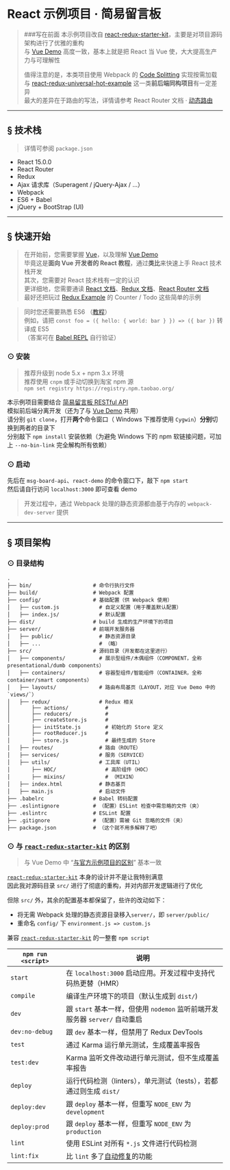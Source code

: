 # React 示例项目 · 简易留言板
[fork-from]: https://github.com/davezuko/react-redux-starter-kit
[universal]: https://github.com/erikras/react-redux-universal-hot-example
[code-splitting]: https://webpack.github.io/docs/code-splitting.html
[vue-demo]: https://github.com/kenberkeley/vue-demo
[vue-demo-difference]: https://github.com/kenberkeley/vue-demo#difference
[react-docs]: http://reactjs.cn/react/docs/getting-started.html
[redux-docs]: http://cn.redux.js.org/index.html
[redux-example]: https://github.com/reactjs/redux/tree/master/examples
[react-router-docs]: http://react-guide.github.io/react-router-cn/
[dynamic-routing]: http://react-guide.github.io/react-router-cn/docs/guides/advanced/DynamicRouting.html
[es6-tutorial]: http://es6.ruanyifeng.com/
[babel-repl]: http://babeljs.io/repl/ 
[eslint-auto-fix]: http://eslint.org/docs/user-guide/command-line-interface.html#fix
[decorator]: http://es6.ruanyifeng.com/#docs/decorator
[flux-action-pattern]: https://github.com/acdlite/flux-standard-action
[immutable]: https://github.com/facebook/immutable-js

> ###写在前面
> 本示例项目改自 [react-redux-starter-kit](fork-from)，主要是对项目源码架构进行了优雅的重构  
> 与 [Vue Demo](vue-demo) 高度一致，基本上就是把 React 当 Vue 使，大大提高生产力与可理解性
> 
> 值得注意的是，本类项目使用 Webpack 的 [Code Splitting](code-splitting) 实现按需加载  
> 与 [react-redux-universal-hot-example](universal) 这一类**前后端同构项目**有一定差异  
> 最大的差异在于路由的写法，详情请参考 React Router 文档 · [动态路由](dynamic-routing)
> 
> 

***

## <a name="features">&sect; 技术栈</a>
> 详情可参阅 `package.json`

* React 15.0.0
* React Router
* Redux
* Ajax 请求库（Superagent / jQuery-Ajax / ...）
* Webpack
* ES6 + Babel
* jQuery + BootStrap (UI)

***

## <a name="getting-started">&sect; 快速开始</a>
> 在开始前，您需要掌握 [Vue](http://cn.vuejs.org/)，以及理解 [Vue Demo](vue-demo)   
> 毕竟这是**面向 Vue 开发者的 React 教程**，通过**类比**来快速上手 React 技术栈开发  
> 其次，您需要对 React 技术栈有一定的认识    
> 更详细地，您需要通读 [React 文档](react-docs)、[Redux 文档](redux-docs)、[React Router 文档](react-router-docs)  
> 最好还把玩过 [Redux Example](redux-example) 的 Counter / Todo 这些简单的示例

> 同时您还需要熟悉 ES6 （[教程](es6-turtorial)）  
> 例如，请把 `const foo = ({ hello: { world: bar } }) => ({ bar })` 转译成 ES5  
> （答案可在 [Babel REPL](babel-repl) 自行验证）

### <a name="installation">⊙ 安装</a>
> 推荐升级到 node 5.x + npm 3.x 环境  
> 推荐使用 `cnpm` 或手动切换到淘宝 npm 源  
> `npm set registry https://registry.npm.taobao.org/`

本示例项目需要结合 [简易留言板 RESTful API](https://github.com/kenberkeley/msg-board-api)  
模拟前后端分离开发（还为了与 [Vue Demo](vue-demo) 共用）  
请分别 `git clone`，打开**两个**命令窗口（ Windows 下推荐使用 `Cygwin`）**分别**切换到两者的目录下  
分别敲下 `npm install` 安装依赖（为避免 Windows 下的 npm 软链接问题，可加上 `--no-bin-link` 完全解构所有依赖）

### <a name="start">⊙ 启动</a>
先后在 `msg-board-api`、`react-demo` 的命令窗口下，敲下 `npm start`  
然后请自行访问 `localhost:3000` 即可查看 demo    
> 开发过程中，通过 Webpack 处理的静态资源都由基于内存的 `webpack-dev-server` 提供

***

## <a name="architecture">&sect; 项目架构</a>
### <a name="tree">⊙ 目录结构</a>
```
.
├── bin/                    # 命令行执行文件
├── build/                  # Webpack 配置
├── config/                 # 基础配置（供 Webpack 使用）
│   ├── custom.js             # 自定义配置（用于覆盖默认配置）
│   ├── index.js/             # 默认配置
├── dist/                   # build 生成的生产环境下的项目
├── server/                 # 前端开发服务器
│   ├── public/               # 静态资源目录
│   ├── ...                   # （略）
├── src/                    # 源码目录（开发都在这里进行）
│   ├── components/           # 展示型组件/木偶组件（COMPONENT，全称 presentational/dumb components）
│   ├── containers/           # 容器型组件/智能组件（CONTAINER，全称 container/smart components）
│   ├── layouts/              # 路由布局基页（LAYOUT，对应 Vue Demo 中的 `views/`）
│   ├── redux/                # Redux 相关
│       ├── actions/            #
│       ├── reducers/           #
│       ├── createStore.js      #
│       ├── initState.js        # 初始化的 Store 定义
│       ├── rootReducer.js      #
│       ├── store.js            # 最终生成的 Store
│   ├── routes/               # 路由（ROUTE）
│   ├── services/             # 服务（SERVICE）
│   ├── utils/                # 工具库（UTIL）
│       ├── HOC/                # 高阶组件（HOC）
│       ├── mixins/             # （MIXIN）
│   ├── index.html            # 静态基页
│   ├── main.js               # 启动文件
├── .babelrc                # Babel 转码配置
├── .eslintignore           # （配置）ESLint 检查中需忽略的文件（夹）
├── .eslintrc               # ESLint 配置
├── .gitignore              # （配置）需被 Git 忽略的文件（夹）
├── package.json            # （这个就不用多解释了吧）
```

### <a name="difference">⊙ 与 [`react-redux-starter-kit`](fork-from) 的区别</a>
> 与 Vue Demo 中 “[与官方示例项目的区别](vue-demo-difference)” 基本一致  

[`react-redux-starter-kit`](fork-from) 本身的设计并不是让我特别满意  
因此我对源码目录 `src/` 进行了彻底的重构，并对内部开发逻辑进行了优化  

但除 `src/` 外，其余的配置基本都保留了，些许的改动如下：
* 将无需 Webpack 处理的静态资源目录移入`server/`，即 `server/public/`
* 重命名 `config/` 下 `environment.js => custom.js` 

兼容 [`react-redux-starter-kit`](fork-from) 的一整套 `npm script`

|`npm run <script>`|说明|
|------------------|-----------|
|`start`|在 `localhost:3000` 启动应用。开发过程中支持代码热更替（HMR）|
|`compile`|编译生产环境下的项目（默认生成到 `dist/`)|
|`dev`|跟 `start` 基本一样，但使用 `nodemon` 监听前端开发服务器 `server/` 自动重启|
|`dev:no-debug`|跟 `dev` 基本一样，但禁用了 Redux DevTools|
|`test`|通过 Karma 运行单元测试，生成覆盖率报告|
|`test:dev`|Karma 监听文件改动进行单元测试，但不生成覆盖率报告|
|`deploy`|运行代码检测（linters），单元测试（tests），若都通过则生成 `dist/`|
|`deploy:dev`|跟 `deploy` 基本一样，但重写 `NODE_ENV` 为 `development`|
|`deploy:prod`|跟 `deploy` 基本一样，但重写 `NODE_ENV` 为 `production`|
|`lint`|使用 ESLint 对所有 `*.js` 文件进行代码检测|
|`lint:fix`|比 `lint` 多了[自动修复](eslint-auto-fix)的功能|
